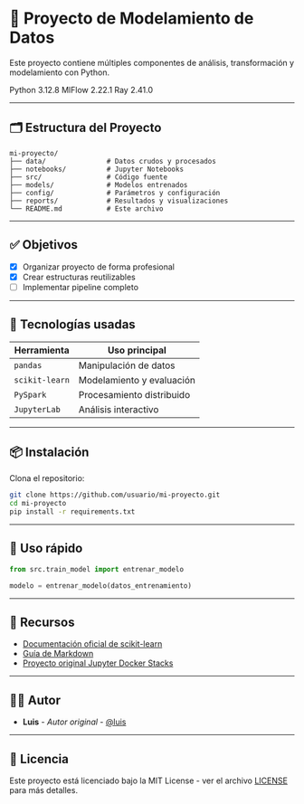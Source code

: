 # 📘 Proyecto de Modelamiento de Datos

Este proyecto contiene múltiples componentes de análisis, transformación y modelamiento con Python.

Python 3.12.8
MlFlow 2.22.1
Ray    2.41.0

---

## 🗂️ Estructura del Proyecto

```
mi-proyecto/
├── data/               # Datos crudos y procesados
├── notebooks/          # Jupyter Notebooks
├── src/                # Código fuente
├── models/             # Modelos entrenados
├── config/             # Parámetros y configuración
├── reports/            # Resultados y visualizaciones
└── README.md           # Este archivo
```

---

## ✅ Objetivos

- [x] Organizar proyecto de forma profesional
- [x] Crear estructuras reutilizables
- [ ] Implementar pipeline completo

---

## 🧠 Tecnologías usadas

| Herramienta     | Uso principal                    |
|------------------|----------------------------------|
| `pandas`         | Manipulación de datos            |
| `scikit-learn`   | Modelamiento y evaluación        |
| `PySpark`        | Procesamiento distribuido        |
| `JupyterLab`     | Análisis interactivo             |

---

## 📦 Instalación

Clona el repositorio:

```bash
git clone https://github.com/usuario/mi-proyecto.git
cd mi-proyecto
pip install -r requirements.txt
```

---

## 🚀 Uso rápido

```python
from src.train_model import entrenar_modelo

modelo = entrenar_modelo(datos_entrenamiento)
```

---

## 🔗 Recursos

- [Documentación oficial de scikit-learn](https://scikit-learn.org/stable/)
- [Guía de Markdown](https://www.markdownguide.org/cheat-sheet/)
- [Proyecto original Jupyter Docker Stacks](https://github.com/jupyter/docker-stacks)

---

## 👨‍💻 Autor

- **Luis** - *Autor original* - [@luis](https://github.com/luis)

---

## 📄 Licencia

Este proyecto está licenciado bajo la MIT License - ver el archivo [LICENSE](LICENSE) para más detalles.
